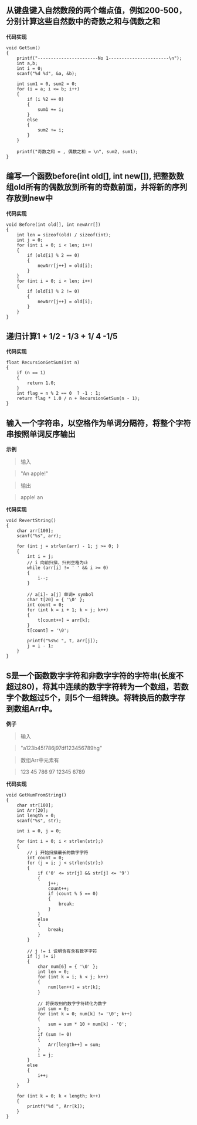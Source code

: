 ## 从键盘键入自然数段的两个端点值，例如200-500，分别计算这些自然数中的奇数之和与偶数之和
**代码实现**
```
void GetSum()
{
    printf("-----------------------No 1-----------------------\n");
    int a,b;
    int i = 0;
    scanf("%d %d", &a, &b);

    int sum1 = 0, sum2 = 0;
    for (i = a; i <= b; i++)
    {
        if (i %2 == 0)
        {
            sum1 += i;
        }
        else
        {
            sum2 += i;
        }
    }

    printf("奇数之和 = , 偶数之和 = \n", sum2, sum1);
}
```

## 编写一个函数before(int old[], int new[]), 把整数数组old所有的偶数放到所有的奇数前面，并将新的序列存放到new中
**代码实现**
```
void Before(int old[], int newArr[])
{
    int len = sizeof(old) / sizeof(int);
    int j = 0;
    for (int i = 0; i < len; i++)
    {
        if (old[i] % 2 == 0)
        {
            newArr[j++] = old[i];
        }
    }
    for (int i = 0; i < len; i++)
    {
        if (old[i] % 2 != 0)
        {
            newArr[j++] = old[i];
        }
    }
}
```

## 递归计算1 + 1/2 - 1/3 + 1/ 4 -1/5
**代码实现**
```
float RecursionGetSum(int n)
{
    if (n == 1)
    {
        return 1.0;
    }
    int flag = n % 2 == 0  ? -1 : 1;
    return flag * 1.0 / n + RecursionGetSum(n - 1);
}
```

## 输入一个字符串，以空格作为单词分隔符，将整个字符串按照单词反序输出

**示例**
> 输入

> "An apple!"

> 输出

> apple! an

**代码实现**
```
void RevertString()
{
    char arr[100];
    scanf("%s", arr);

    for (int j = strlen(arr) - 1; j >= 0; )
    {
        int i = j;
        // i 向前扫描，扫到空格为止
        while (arr[i] != ' ' && i >= 0)
        {
            i--;
        }

        // a[i]- a[j] 单词+ symbol
        char t[20] = { '\0' };
        int count = 0;
        for (int k = i + 1; k < j; k++)
        {
            t[count++] = arr[k];
        }
        t[count] = '\0';

        printf("%s%c ", t, arr[j]);
        j = i - 1;
    }
}
```

## S是一个函数数字字符和非数字字符的字符串(长度不超过80)，将其中连续的数字字符转为一个数组，若数字个数超过5个，则5个一组转换。将转换后的数字存到数组Arr中。
**例子**
> 输入

> "a123b45!786j97df123456789hg"

> 数组Arr中元素有

> 123 45 786 97 12345 6789

**代码实现**
```
void GetNumFromString()
{
    char str[100];
    int Arr[20];
    int length = 0;
    scanf("%s", str);

    int i = 0, j = 0;

    for (int i = 0; i < strlen(str);)
    {
        // j 开始扫描最长的数字字符
        int count = 0;
        for (j = i; j < strlen(str);)
        {
            if ('0' <= str[j] && str[j] <= '9')
            {
                j++;
                count++;
                if (count % 5 == 0)
                {
                    break;
                }
            }
            else
            {
                break;
            }
        }

        // j != i 说明含有含有数字字符
        if (j != i)
        {
            char num[6] = { '\0' };
            int len = 0;
            for (int k = i; k < j; k++)
            {
                num[len++] = str[k];
            }

            // 将获取到的数字字符转化为数字
            int sum = 0;
            for (int k = 0; num[k] != '\0'; k++)
            {
                sum = sum * 10 + num[k] - '0';
            }
            if (sum != 0)
            {
                Arr[length++] = sum;
            }
            i = j;
        }
        else
        {
            i++;
        }
    }

    for (int k = 0; k < length; k++)
    {
        printf("%d ", Arr[k]);
    }
}
```

